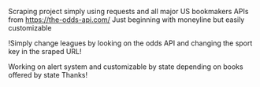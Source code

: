 Scraping project simply using requests and all major US bookmakers APIs from https://the-odds-api.com/ 
Just beginning with moneyline but easily customizable

!Simply change leagues by looking on the odds API and changing the sport key in the sraped URL!

Working on alert system and customizable by state depending on books offered by state
Thanks!
